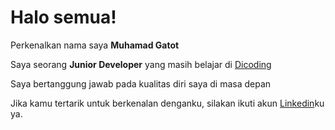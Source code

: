 # Halo semua! 

Perkenalkan nama saya **Muhamad Gatot**

Saya seorang **Junior Developer** yang masih belajar di [Dicoding](https://www.dicoding.com/)

Saya bertanggung jawab pada kualitas diri saya di masa depan

Jika kamu tertarik untuk berkenalan denganku, silakan ikuti akun [Linkedin](https://www.linkedin.com/in/gatot-bima/)ku ya.
